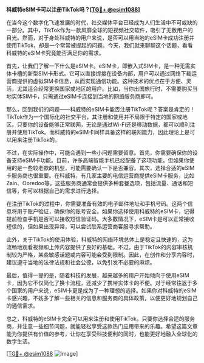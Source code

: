 **科威特eSIM卡可以注册TikTok吗？[[TG💪+ @esim1088](https://t.me/s/esim1088)]**

在当今这个数字化飞速发展的时代，社交媒体平台已经成为人们生活中不可或缺的一部分。其中，TikTok作为一款风靡全球的短视频社交软件，吸引了无数用户的目光。然而，对于身处科威特的用户来说，是否可以用当地的eSIM卡成功注册并使用TikTok，却是一个常常被提起的问题。今天，我们就来聊聊这个话题，看看科威特的eSIM卡究竟能否满足你的需求。

首先，让我们了解一下什么是eSIM卡。eSIM卡，即嵌入式SIM卡，是一种无需实体卡槽的新型SIM卡形式。它可以直接焊接在设备内部，用户可以通过网络下载运营商提供的虚拟SIM卡信息，从而实现通信功能。这种技术的优点在于方便、灵活，尤其适合经常更换国家或地区的用户。比如，当你出国旅行时，不需要购买当地实体SIM卡，只需通过eSIM卡连接到当地的网络服务商即可。

那么，回到我们的问题——科威特的eSIM卡能否注册TikTok呢？答案是肯定的！TikTok作为一个国际化的社交平台，其注册和使用并不局限于特定的国家或地区。只要你的设备能够正常联网，无论是通过Wi-Fi还是移动数据，都可以顺利注册并使用TikTok。而科威特的eSIM卡同样具备这样的联网能力，因此理论上是可以用来注册TikTok的。

不过，在实际操作中，可能会遇到一些小问题需要留意。首先，你需要确保你的设备支持eSIM卡功能。目前，许多高端智能手机已经配备了这项功能，但如果你使用的是一些较老款的机型，可能需要确认一下是否兼容。其次，选择合适的eSIM卡服务商也很重要。在科威特，有几家主要的电信运营商提供eSIM卡服务，比如Zain、Ooredoo等。这些服务商通常会提供多种套餐选项，包括流量、通话和短信等，你可以根据自己的需求进行选择。

在注册TikTok的过程中，你需要准备有效的电子邮件地址和手机号码。这两个信息将用于账户验证，确保你的账号安全。如果你选择使用科威特的eSIM卡，记得提前检查手机是否可以接收短信验证码。大多数情况下，eSIM卡是可以正常接收短信的，但如果出现异常，可以尝试联系运营商客服寻求帮助。

此外，关于TikTok的使用体验，科威特的网络环境总体上是稳定且快速的，这为流畅地观看视频和上传内容提供了良好的基础。不过，由于TikTok的内容审核机制较为严格，某些敏感话题或内容可能会受到限制。因此，在创作和分享内容时，建议遵守当地的法律法规和社会公德，以免引发不必要的麻烦。

最后，值得一提的是，随着科技的发展，越来越多的用户开始倾向于使用eSIM卡，因为它不仅简化了换卡流程，还减少了携带实体卡的不便。对于经常往返于多个国家的用户来说，eSIM卡更是成为了一种理想的选择。如果你对科威特的eSIM卡感兴趣，不妨多了解一些相关的信息和服务商的具体政策，以便更好地规划自己的通信需求。

总之，科威特的eSIM卡完全可以用来注册和使用TikTok。只要你选择合适的服务商，并注意一些细节问题，就能轻松享受这款热门应用带来的乐趣。希望这篇文章能为你提供有价值的参考，让你在享受科技便利的同时，也能更好地融入全球化的数字生活。

[[TG💪+ @esim1088](https://t.me/s/esim1088) ![Image](https://i.postimg.cc/4NQfJmqS/Snipaste-2025-05-13-00-14-12.png)]